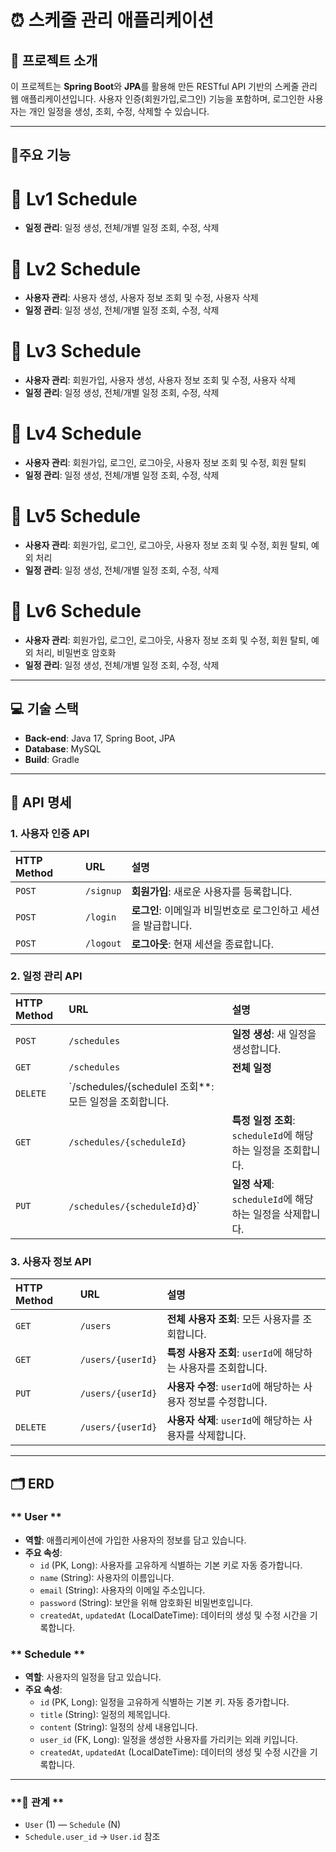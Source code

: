 # ⏰ 스케줄 관리 애플리케이션

## 🚀 프로젝트 소개
이 프로젝트는 **Spring Boot**와 **JPA**를 활용해 만든 RESTful API 기반의 스케줄 관리 웹 애플리케이션입니다. 사용자 인증(회원가입,로그인) 기능을 포함하며, 로그인한 사용자는 개인 일정을 생성, 조회, 수정, 삭제할 수 있습니다.

---

## 📌주요 기능

# 📅 Lv1 Schedule
- **일정 관리**: 일정 생성, 전체/개별 일정 조회, 수정, 삭제

# 📅 Lv2 Schedule
- **사용자 관리**: 사용자 생성, 사용자 정보 조회 및 수정, 사용자 삭제
- **일정 관리**: 일정 생성, 전체/개별 일정 조회, 수정, 삭제

# 📅 Lv3 Schedule
- **사용자 관리**: 회원가입, 사용자 생성, 사용자 정보 조회 및 수정, 사용자 삭제
- **일정 관리**: 일정 생성, 전체/개별 일정 조회, 수정, 삭제

# 📅 Lv4 Schedule
- **사용자 관리**: 회원가입, 로그인, 로그아웃, 사용자 정보 조회 및 수정, 회원 탈퇴
- **일정 관리**: 일정 생성, 전체/개별 일정 조회, 수정, 삭제

# 📅 Lv5 Schedule
- **사용자 관리**: 회원가입, 로그인, 로그아웃, 사용자 정보 조회 및 수정, 회원 탈퇴, 예외 처리
- **일정 관리**: 일정 생성, 전체/개별 일정 조회, 수정, 삭제

# 📅 Lv6 Schedule
- **사용자 관리**: 회원가입, 로그인, 로그아웃, 사용자 정보 조회 및 수정, 회원 탈퇴, 예외 처리, 비밀번호 암호화
- **일정 관리**: 일정 생성, 전체/개별 일정 조회, 수정, 삭제

---

## 💻 기술 스택
- **Back-end**: Java 17, Spring Boot, JPA
- **Database**: MySQL
- **Build**: Gradle
  
---

## 📝 API 명세

### 1. 사용자 인증 API
| HTTP Method | URL | 설명 |
| :--- | :--- | :--- |
| `POST` | `/signup` | **회원가입**: 새로운 사용자를 등록합니다. |
| `POST` | `/login` | **로그인**: 이메일과 비밀번호로 로그인하고 세션을 발급합니다. |
| `POST` | `/logout` | **로그아웃**: 현재 세션을 종료합니다. |

### 2. 일정 관리 API
| HTTP Method | URL | 설명 |
| :--- | :--- | :--- |
| `POST` | `/schedules` | **일정 생성**: 새 일정을 생성합니다. |
| `GET` | `/schedules` | **전체 일정** | **일정 수정**: `scheduleId`에 해당하는 일정을 수정합니다. |
| `DELETE` | `/schedules/{scheduleI 조회**: 모든 일정을 조회합니다. |
| `GET` | `/schedules/{scheduleId}` | **특정 일정 조회**: `scheduleId`에 해당하는 일정을 조회합니다. |
| `PUT` | `/schedules/{scheduleId}`d}` | **일정 삭제**: `scheduleId`에 해당하는 일정을 삭제합니다. |

### 3. 사용자 정보 API
| HTTP Method | URL | 설명 |
| :--- | :--- | :--- |
| `GET` | `/users` | **전체 사용자 조회**: 모든 사용자를 조회합니다. |
| `GET` | `/users/{userId}` | **특정 사용자 조회**: `userId`에 해당하는 사용자를 조회합니다. |
| `PUT` | `/users/{userId}` | **사용자 수정**: `userId`에 해당하는 사용자 정보를 수정합니다. |
| `DELETE` | `/users/{userId}` | **사용자 삭제**: `userId`에 해당하는 사용자를 삭제합니다. |

---

## 🗂 ERD

### ** User **
- **역할**: 애플리케이션에 가입한 사용자의 정보를 담고 있습니다.
- **주요 속성**:
    - `id` (PK, Long): 사용자를 고유하게 식별하는 기본 키로 자동 증가합니다.
    - `name` (String): 사용자의 이름입니다.
    - `email` (String): 사용자의 이메일 주소입니다.
    - `password` (String): 보안을 위해 암호화된 비밀번호입니다.
    - `createdAt`, `updatedAt` (LocalDateTime): 데이터의 생성 및 수정 시간을 기록합니다.

### ** Schedule **
- **역할**: 사용자의 일정을 담고 있습니다.
- **주요 속성**:
    - `id` (PK, Long): 일정을 고유하게 식별하는 기본 키. 자동 증가합니다.
    - `title` (String): 일정의 제목입니다.
    - `content` (String): 일정의 상세 내용입니다.
    - `user_id` (FK, Long): 일정을 생성한 사용자를 가리키는 외래 키입니다.
    - `createdAt`, `updatedAt` (LocalDateTime): 데이터의 생성 및 수정 시간을 기록합니다.

---

### **🔗 관계 **
  - `User` (1) — `Schedule` (N)
  - `Schedule.user_id` → `User.id` 참조

